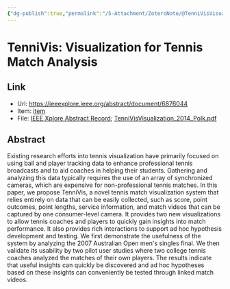```yaml
---
{"dg-publish":true,"permalink":"/5-Attachment/ZoteroNote/@TenniVisVisualization_2014_Polk/","title":"TenniVis: Visualization for Tennis Match Analysis"}
---
```


# TenniVis: Visualization for Tennis Match Analysis
## Link
- Url: https://ieeexplore.ieee.org/abstract/document/6876044
- Item: [item](zotero://select/library/items/SSM94MHC)
- File: [IEEE Xplore Abstract Record](zotero://open-pdf/library/items/TISPWMGX); [TenniVisVisualization_2014_Polk.pdf](zotero://open-pdf/library/items/3E39KLH2)
## Abstract
Existing research efforts into tennis visualization have primarily focused on using ball and player tracking data to enhance professional tennis broadcasts and to aid coaches in helping their students. Gathering and analyzing this data typically requires the use of an array of synchronized cameras, which are expensive for non-professional tennis matches. In this paper, we propose TenniVis, a novel tennis match visualization system that relies entirely on data that can be easily collected, such as score, point outcomes, point lengths, service information, and match videos that can be captured by one consumer-level camera. It provides two new visualizations to allow tennis coaches and players to quickly gain insights into match performance. It also provides rich interactions to support ad hoc hypothesis development and testing. We first demonstrate the usefulness of the system by analyzing the 2007 Australian Open men's singles final. We then validate its usability by two pilot user studies where two college tennis coaches analyzed the matches of their own players. The results indicate that useful insights can quickly be discovered and ad hoc hypotheses based on these insights can conveniently be tested through linked match videos.